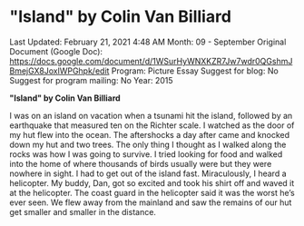 # "Island" by Colin Van Billiard

Last Updated: February 21, 2021 4:48 AM
Month: 09 - September
Original Document (Google Doc): https://docs.google.com/document/d/1WSurHyWNXKZR7Jw7wdr0QGshmJBmejGX8JoxlWPGhpk/edit
Program: Picture Essay
Suggest for blog: No
Suggest for program mailing: No
Year: 2015

**"Island" by Colin Van Billiard**

I was on an island on vacation when a tsunami hit the island, followed by an earthquake that measured ten on the Richter scale. I watched as the door of my hut flew into the ocean. The aftershocks a day after came and knocked down my hut and two trees. The only thing I thought as I walked along the rocks was how I was going to survive. I tried looking for food and walked into the home of where thousands of birds usually were but they were nowhere in sight. I had to get out of the island fast. Miraculously, I heard a helicopter. My buddy, Dan, got so excited and took his shirt off and waved it at the helicopter. The coast guard in the helicopter said it was the worst he’s ever seen. We flew away from the mainland and saw the remains of our hut get smaller and smaller in the distance.